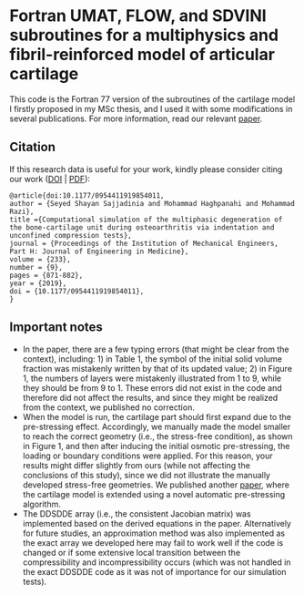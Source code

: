 # Fortran UMAT, FLOW, and SDVINI subroutines for a multiphysics and fibril-reinforced model of articular cartilage

This code is the Fortran 77 version of the subroutines of the cartilage model I firstly proposed in my MSc thesis, and I used it with some modifications in several publications. For more information, read our relevant [paper](https://shayansss.github.io/files/2019_09_preprint.pdf).

## Citation
If this research data is useful for your work, kindly please consider citing our work ([DOI](http://doi.org/10.1177/0954411919854011) | [PDF](https://shayansss.github.io/files/2019_09_preprint.pdf)):

```
@article{doi:10.1177/0954411919854011,
author = {Seyed Shayan Sajjadinia and Mohammad Haghpanahi and Mohammad Razi},
title ={Computational simulation of the multiphasic degeneration of the bone-cartilage unit during osteoarthritis via indentation and unconfined compression tests},
journal = {Proceedings of the Institution of Mechanical Engineers, Part H: Journal of Engineering in Medicine},
volume = {233},
number = {9},
pages = {871-882},
year = {2019},
doi = {10.1177/0954411919854011},
}
```

## Important notes
- In the paper, there are a few typing errors (that might be clear from the context), including: 1) in Table 1, the symbol of the initial solid volume fraction was mistakenly written by that of its updated value; 2) in Figure 1, the numbers of layers were mistakenly illustrated from 1 to 9, while they should be from 9 to 1. These errors did not exist in the code and therefore did not affect the results, and since they might be realized from the context, we published no correction.
- When the model is run, the cartilage part should first expand due to the pre-stressing effect. Accordingly, we manually made the model smaller to reach the correct geometry (i.e., the stress-free condition), as shown in Figure 1, and then after inducing the initial osmotic pre-stressing, the loading or boundary conditions were applied. For this reason, your results might differ slightly from ours (while not affecting the conclusions of this study), since we did not illustrate the manually developed stress-free geometries. We published another [paper](https://shayansss.github.io/files/2021_02.pdf), where the cartilage model is extended using a novel automatic pre-stressing algorithm.
- The DDSDDE array (i.e., the consistent Jacobian matrix) was implemented based on the derived equations in the paper. Alternatively for future studies, an approximation method was also implemented as the exact array we developed here may fail to work well if the code is changed or if some extensive local transition between the compressibility and incompressibility occurs (which was not handled in the exact DDSDDE code as it was not of importance for our simulation tests).